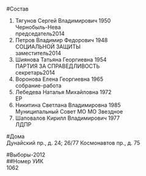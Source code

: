 #Состав  
1. Тягунов Сергей Владимирович 1950  
    Чернобыль-Нева  
    председатель2014  
2. Петров Владимир Федорович 1948  
    СОЦИАЛЬНОЙ ЗАЩИТЫ  
    заместитель2014  
3. Шиянова Татьяна Георгиевна 1954  
    ПАРТИЯ ЗА СПРАВЕДЛИВОСТЬ  
    секретарь2014  
4. Воронова Елена Георгиевна 1965  
    собрание-работа  
5. Лебедева Наталья Михайловна 1972  
    ЕР  
6. Никитина Светлана Владимировна 1985  
    Муниципальный Совет МО МО Звездное  
7. Шаповалов Кирилл Владимирович 1977  
    ЛДПР  

#Дома  
Дунайский пр., д. 24; 26/77 Космонавтов пр., д. 75  
  
#Выборы-2012  
##Номер УИК  
1062  
